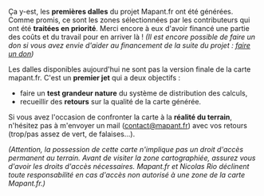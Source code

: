 Ça y-est, les **premières dalles** du projet Mapant.fr ont été générées. Comme promis, ce sont les zones sélectionnées par les contributeurs qui ont été **traitées en priorité**. Merci encore à eux d'avoir financé une partie des coûts et du travail pour en arriver là ! _(Il est encore possible de faire un don si vous avez envie d'aider au financement de la suite du projet : [faire un don](/contribute/step-1))_

Les dalles disponibles aujourd'hui ne sont pas la version finale de la carte mapant.fr. C'est un **premier jet** qui a deux objectifs :

- faire un **test grandeur nature** du système de distribution des calculs,
- recueillir des **retours** sur la qualité de la carte générée.

Si vous avez l'occasion de confronter la carte à la **réalité du terrain**, n'hésitez pas à m'envoyer un mail ([contact@mapant.fr](mailto:contact@mapant.fr)) avec vos retours (trop/pas assez de vert, de falaises...).

_(Attention, la possession de cette carte n'implique pas un droit d'accès permanent au terrain. Avant de visiter la zone cartographiée, assurez vous d'avoir les droits d'accès nécessaires. Mapant.fr et Nicolas Rio déclinent toute responsabilité en cas d'accès non autorisé à une zone de la carte Mapant.fr.)_
